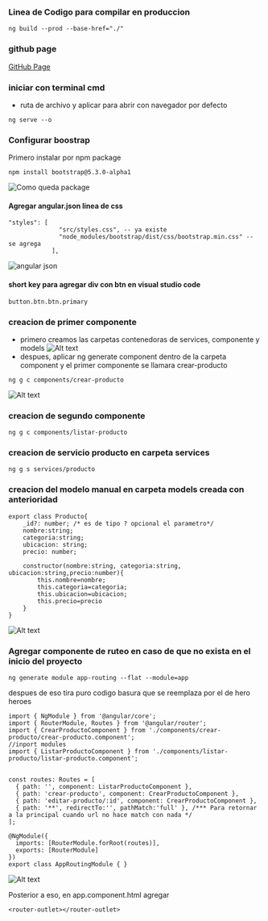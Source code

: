 ### Linea de Codigo para compilar en produccion
```ng build --prod --base-href="./"```
### github page
<a href="https://pabvelas01.github.io/MEAN2/">GitHub Page</a>

### iniciar con terminal cmd
* ruta de archivo y aplicar para abrir con navegador por defecto
```
ng serve --o
```

### Configurar boostrap
Primero instalar por npm package 
```
npm install bootstrap@5.3.0-alpha1
```
![Como queda package](images%20md/1%20npm%20install%20boostrap.jpg)

#### Agregar angular.json linea de css
```
"styles": [
              "src/styles.css", -- ya existe 
              "node_modules/bootstrap/dist/css/bootstrap.min.css" -- se agrega
            ],
```
![angular json](images%20md/2%20angugalr.json.jpg)

#### short key para agregar div con btn en visual studio code
```
button.btn.btn.primary
```

### creacion de primer componente
 * primero creamos las carpetas contenedoras de services, componente y models
 ![Alt text](images%20md/3%20carpetas%20contenedoras.jpg)
* despues, aplicar ng generate component dentro de la carpeta component y el primer componente se llamara crear-producto
```
ng g c components/crear-producto
```
![Alt text](images%20md/4%20primer%20componente.jpg)

### creacion de segundo componente 
```
ng g c components/listar-producto
```

### creacion de servicio producto en carpeta services
```
ng g s services/producto
```

### creacion del modelo manual en carpeta models creada con anterioridad
```
export class Producto{
    _id?: number; /* es de tipo ? opcional el parametro*/
    nombre:string;
    categoria:string;
    ubicacion: string;
    precio: number;

    constructor(nombre:string, categoria:string, ubicacion:string,precio:number){
        this.nombre=nombre;
        this.categoria=categoria;
        this.ubicacion=ubicacion;
        this.precio=precio
    }
}
```
![Alt text](images%20md/5%20agrega%20primer%20modelo.jpg)

### Agregar componente de ruteo en caso de que no exista en el inicio del proyecto

```
ng generate module app-routing --flat --module=app
```

despues de eso tira puro codigo basura que se reemplaza por el de hero heroes
```
import { NgModule } from '@angular/core';
import { RouterModule, Routes } from '@angular/router';
import { CrearProductoComponent } from './components/crear-producto/crear-producto.component';
//inport modules
import { ListarProductoComponent } from './components/listar-producto/listar-producto.component';


const routes: Routes = [
  { path: '', component: ListarProductoComponent },
  { path: 'crear-producto', component: CrearProductoComponent },
  { path: 'editar-producto/:id', component: CrearProductoComponent },
  { path: '**', redirectTo:'', pathMatch:'full' }, /*** Para retornar a la principal cuando url no hace match con nada */
];

@NgModule({
  imports: [RouterModule.forRoot(routes)],
  exports: [RouterModule]
})
export class AppRoutingModule { }

```
![Alt text](images%20md/6%20routing.jpg)

Posterior a eso, en app.component.html agregar
```
<router-outlet></router-outlet>
```
